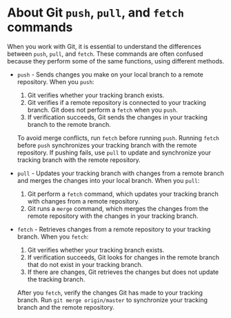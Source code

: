 # About Git `push`, `pull`, and `fetch` commands #

When you work with Git, it is essential to understand the differences between `push`, `pull`, and `fetch`. These commands are often confused because they perform some of the same functions, using different methods.

- `push` - Sends changes you make on your local branch to a remote repository.
When you `push`:
    1. Git verifies whether your tracking branch exists.
    2. Git verifies if a remote repository is connected to your tracking branch. Git does not perform a `fetch` when you `push`.
	3. If verification succeeds, Git sends the changes in your tracking branch to the remote branch.

    To avoid merge conflicts, run `fetch` before running `push`. Running `fetch` before `push` synchronizes your tracking branch with the remote repository. If pushing fails, use `pull` to update and synchronize your tracking branch with the remote repository.
- `pull` - Updates your tracking branch with changes from a remote branch and merges the changes into your local branch. When you `pull`:
 
    1. Git perform a `fetch` command, which updates your tracking branch with changes from a remote repository.
    2. Git runs a `merge` command, which merges the changes from the remote repository with the changes in your tracking branch.
- `fetch` - Retrieves changes from a remote repository to your tracking branch. When you `fetch`:
    1. Git verifies whether your tracking branch exists.
    2. If verification succeeds, Git looks for changes in the remote branch that do not exist in your tracking branch.
    3. If there are changes, Git retrieves the changes but does not update the tracking branch.

    After you `fetch`, verify the changes Git has made to your tracking branch. Run `git merge origin/master` to synchronize your tracking branch and the remote repository.
   
       
